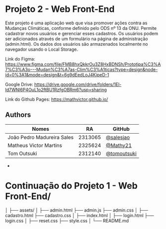
# Projeto 2 - Web Front-End

Este projeto é uma aplicação web que visa promover ações contra as Mudanças Climáticas, conforme definido pelo ODS nº 13 da ONU. Permite cadastrar novos usuários e gerenciar esses cadastros. Os usuários podem ser adicionados através de um formulário na página de administração (admin.html). Os dados dos usuários são armazenados localmente no navegador usando o Local Storage.

Link do Figma: https://www.figma.com/file/FMB8hxQkkrOu3Z8HxBDNSh/Prototipa%C3%A7%C3%A3o---Mudan%C3%A7as-Clim%C3%A1ticas?type=design&node-id=0%3A1&mode=design&t=6g9dEedLoJ4KipeD-1

Google Drive: https://drive.google.com/drive/folders/1El-Id7WNl6P4OuL1o2ftBU1RzfgOBRm6?usp=sharing

Link do Github Pages: https://mathvictor.github.io/

## Authors

| Nomes                      | RA      | GitHub |
|----------------------------|---------|--------|
| João Pedro Madureira Sales | 2313065 | [@salesjao](https://github.com/salesjao)   |
| Matheus Victor Martins     | 2325624 | [@Mathy21](https://github.com/Mathy21)      |
| Tom Outsuki                | 2312140 | [@tomoutsuki](https://www.github.com/tomoutsuki) |
- 

# Continuação do Projeto 1 - Web Front-End/
│
├── assets/
│
├── admin.html
├── admin.js
├── admin.css
│
├── cadastro.html
├── cadastro.css
│
├── index.html
│
├── login.html
├── login.css
│
├── reset.css
├── style.css
│
└── README.md
